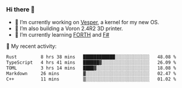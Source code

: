 ### Hi there 👋

<!--
**berkus/berkus** is a ✨ _special_ ✨ repository because its `README.md` (this file) appears on your GitHub profile.

Here are some ideas to get you started:

- 🔭 I’m currently working on ...
- 🌱 I’m currently learning ...
- 👯 I’m looking to collaborate on ...
- 🤔 I’m looking for help with ...
- 💬 Ask me about ...
- 📫 How to reach me: ...
- 😄 Pronouns: ...
- ⚡ Fun fact: ...
-->

- 🔭 I’m currently working on [Vesper](https://github.com/metta-systems/vesper), a kernel for my new OS.
- 🔭 I’m also building a Voron 2.4R2 3D printer.
- 🌱 I’m currently learning [FORTH](http://forth.com/starting-forth/) and [F#](https://fsharpforfunandprofit.com/)

💼 My recent activity:

<!--START_SECTION:waka-->

```txt
Rust         8 hrs 38 mins   ████████████░░░░░░░░░░░░░   48.08 %
TypeScript   4 hrs 41 mins   ██████▓░░░░░░░░░░░░░░░░░░   26.09 %
TOML         3 hrs 14 mins   ████▓░░░░░░░░░░░░░░░░░░░░   18.08 %
Markdown     26 mins         ▓░░░░░░░░░░░░░░░░░░░░░░░░   02.47 %
C++          11 mins         ▒░░░░░░░░░░░░░░░░░░░░░░░░   01.02 %
```

<!--END_SECTION:waka-->

